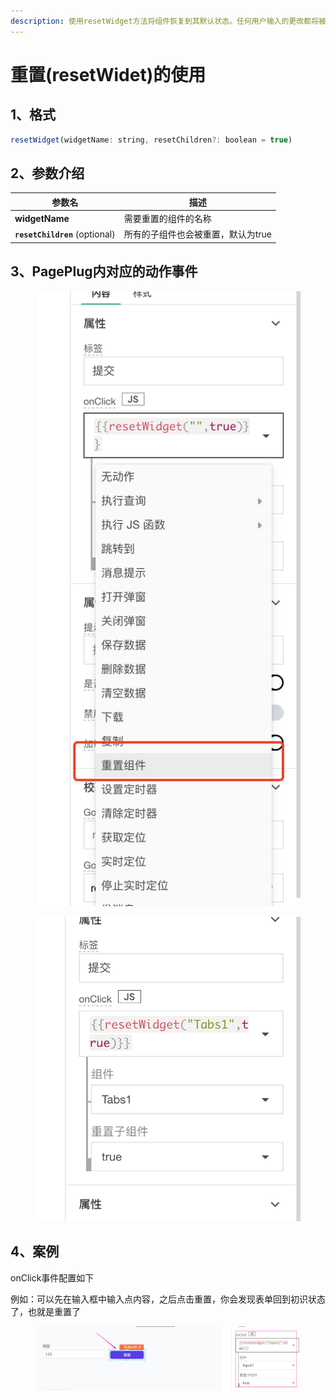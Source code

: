 ```yaml
---
description: 使用resetWidget方法将组件恢复到其默认状态。任何用户输入的更改都将被恢复，并应用默认属性中的值。
---
```


# 重置(resetWidet)的使用

## 1、格式

```javascript
resetWidget(widgetName: string, resetChildren?: boolean = true)
```

## 2、参数介绍

| 参数名                            | 描述                  |
| ------------------------------ | ------------------- |
| **widgetName**                 | 需要重置的组件的名称          |
| **`resetChildren`** (optional) | 所有的子组件也会被重置，默认为true |

## 3、PagePlug内对应的动作事件

<figure><img src="../../.gitbook/assets/image (6).png" alt=""><figcaption></figcaption></figure>

<figure><img src="../../.gitbook/assets/image (8).png" alt=""><figcaption></figcaption></figure>

## 4、案例

onClick事件配置如下

例如：可以先在输入框中输入点内容，之后点击重置，你会发现表单回到初识状态了，也就是重置了

<figure><img src="../../.gitbook/assets/image (155).png" alt=""><figcaption></figcaption></figure>
